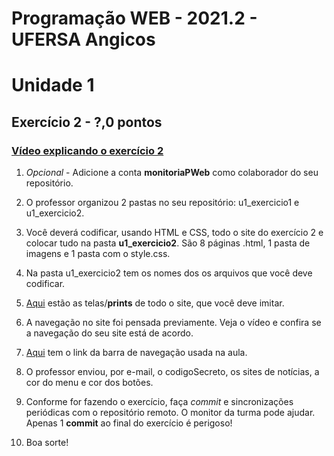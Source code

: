 # Programação WEB - 2021.2 - UFERSA Angicos
# Unidade 1

## Exercício 2 - ?,0 pontos
### [Vídeo explicando o exercício 2](#)
1. _Opcional_ - Adicione a conta **monitoriaPWeb** como colaborador do seu repositório.
2. O professor organizou 2 pastas no seu repositório: u1_exercicio1 e u1_exercicio2.
3. Você deverá codificar, usando HTML e CSS, todo o site do exercício 2 e colocar tudo na pasta **u1_exercicio2**. São 8 páginas .html, 1 pasta de imagens e 1 pasta com o style.css.
4. Na pasta u1_exercicio2 tem os nomes dos os arquivos que você deve codificar.
5. [Aqui](telasDoSite) estão as telas/**prints** de todo o site, que você deve imitar.
6. A navegação no site foi pensada previamente. Veja o vídeo e confira se a navegação do seu site está de acordo.
7. [Aqui](https://www.w3schools.com/css/css_navbar_horizontal.asp) tem o link da barra de navegação usada na aula.
8. O professor enviou, por e-mail, o codigoSecreto, os sites de notícias, a cor do menu e cor dos botões.
9. Conforme for fazendo o exercício, faça _commit_ e sincronizações periódicas com o repositório remoto. O monitor da turma pode ajudar. Apenas 1 **commit** ao final do exercício é perigoso!

10. Boa sorte!
